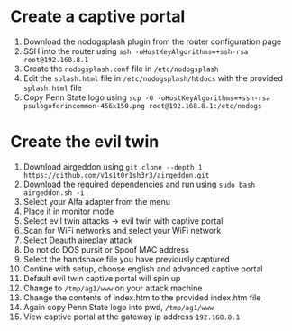 # Create a captive portal
1. Download the nodogsplash plugin from the router configuration page
2. SSH into the router using `ssh -oHostKeyAlgorithms=+ssh-rsa root@192.168.8.1`
3. Create the `nodogsplash.conf` file in `/etc/nodogsplash`
4. Edit the `splash.html` file in `/etc/nodogsplash/htdocs` with the provided `splash.html` file
5. Copy Penn State logo using `scp -O -oHostKeyAlgorithms=+ssh-rsa psulogoforincommon-456x150.png root@192.168.8.1:/etc/nodogs`

# Create the evil twin
1. Download airgeddon using `git clone --depth 1 https://github.com/v1s1t0r1sh3r3/airgeddon.git`
2. Download the required dependencies and run using `sudo bash airgeddon.sh -i`
3. Select your Alfa adapter from the menu
4. Place it in monitor mode
5. Select evil twin attacks -> evil twin with captive portal
6. Scan for WiFi networks and select your WiFi network
7. Select Deauth aireplay attack
8. Do not do DOS pursit or Spoof MAC address
9. Select the handshake file you have previously captured
10. Contine with setup, choose english and advanced captive portal
11. Default evil twin captive portal will spin up
12. Change to `/tmp/ag1/www` on your attack machine
13. Change the contents of index.htm to the provided index.htm file
14. Again copy Penn State logo into pwd, `/tmp/ag1/www`
15. View captive portal at the gateway ip address `192.168.8.1`
